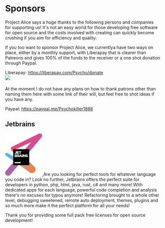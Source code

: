 # Sponsors
Project Alice says a huge thanks to the following persons and companies for supporting us! It's not an easy world for those developing free software for open source and the costs involved with creating can quickly become crushing if you aim for efficiency and quality.

<p>
  If you too want to sponsor Project Alice, we currentlya have two ways on place, either by a monthly support, with Liberapay that is clearer than Patreons and gives 100% of the funds to the receiver or a one shot donation through Paypal.
</p>

<p>
  Liberapay: <a href="https://liberapay.com/Psycho/donate">https://liberapay.com/Psycho/donate</a><br>
  <img src="http://img.shields.io/liberapay/patrons/Psycho.svg?logo=liberapay"><br><br>
  At the moment I do not have any plans on how to thank patrons other than naming them here with some link of their will, but feel free to shot ideas if you have any.
</p>

<p>
  Paypal: <a href="https://paypal.me/Psychokiller1888">https://paypal.me/Psychokiller1888</a>
</p>

## Jetbrains
<p>
  <a href="https://www.jetbrains.com">
    <img style="width: 120px; height: 138px;" alt="Jetbrains Logo" src="/images/jetbrains-variant-3.svg">
  </a>
  Are you looking for perfect tools for whatever language you code in? Look no further, Jetbrains offers the perfect suite for developers in python, php, html, java, rust, c# and many more! With dedicated apps for each language, powerful code completion and analysis there's no excuses for typos anymore! Refactoring brought to a whole other level, debugging sweetened, remote auto deployment, themes, plugins and so much more make it the perfect platform for all your needs!

  Thank you for providing some full pack free licenses for open source development!
</p>
